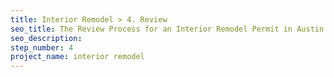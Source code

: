 ```yaml
---
title: Interior Remodel > 4. Review
seo_title: The Review Process for an Interior Remodel Permit in Austin
seo_description:
step_number: 4
project_name: interior remodel
---
```


